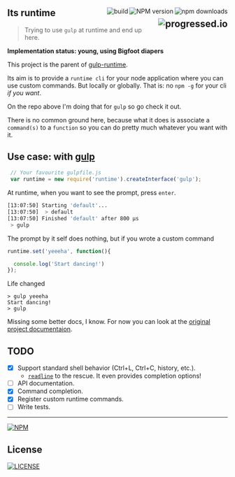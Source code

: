 #

[<img alt="npm downloads" src="http://img.shields.io/npm/dm/runtime.svg?style=flat-square" align="right"/>](http://img.shields.io/npm/dm/runtime.svg)
[<img alt="NPM version" src="http://img.shields.io/npm/v/runtime.svg?style=flat-square" align="right"/>](http://www.npmjs.org/package/runtime)
[<img alt="build" src="http://img.shields.io/travis/stringparser/runtime/master.svg?style=flat-square" align="right"/>](https://travis-ci.org/stringparser/runtime/builds)

## Its runtime [<img alt="progressed.io" src="http://progressed.io/bar/35" align="right"/>](https://github.com/fehmicansaglam/progressed.io)

> Trying to use `gulp` at runtime and end up here.

<b>Implementation status: young, using Bigfoot diapers</b>

This project is the parent of [gulp-runtime](https://github.com/stringparser/gulp-runtime).

Its aim is to provide a `runtime cli` for your node application where you can use custom commands. But locally or globally. That is: no `npm -g` for your cli *if you want*.

On the repo above I'm doing that for `gulp` so go check it out.

There is no common ground here, because what it does is associate a `command(s)` to a `function` so you can do pretty much whatever you want with it.

## Use case: with [gulp](https://github.com/gulpjs/gulp)

```js
 // Your favourite gulpfile.js
 var runtime = new require('runtime').createInterface('gulp');
```

At runtime, when you want to see the prompt, press `enter`.

```bash
[13:07:50] Starting 'default'...
[13:07:50]  > default
[13:07:50] Finished 'default' after 800 μs
 > gulp
```

The prompt by it self does nothing, but if you wrote a custom command

```js
runtime.set('yeeeha', function(){

  console.log('Start dancing!')
});
```

Life changed
```shell
> gulp yeeeha
Start dancing!
> gulp
```

Missing some better docs, I know. For now you can look at the [original project documentaion](https://github.com/stringparser/gulp-runtime/docs).

## TODO
- [X] Support standard shell behavior (Ctrl+L, Ctrl+C, history, etc.).
  * [`readline`](http://nodejs.org/api/readline.html) to the rescue. It even provides completion options!
- [ ] API documentation.
- [X] Command completion.
- [X] Register custom runtime commands.
- [ ] Write tests.

<hr>

[![NPM](https://nodei.co/npm/runtime.png?downloads=true)](https://nodei.co/npm/runtime/)

## License

[<img alt="LICENSE" src="http://img.shields.io/npm/l/gulp-runtime.svg?style=flat-square"/>](http://opensource.org/licenses/MIT)
